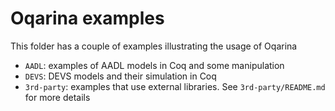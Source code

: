 # Oqarina examples

This folder has a couple of examples illustrating the usage of Oqarina

* `AADL`: examples of AADL models in Coq and some manipulation
* `DEVS`: DEVS models and their simulation in Coq
* `3rd-party`: examples that use external libraries. See `3rd-party/README.md` for more details
